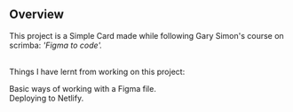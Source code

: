 ## Overview

This project is a Simple Card made while following Gary Simon's course on scrimba: *'Figma to code'.*
<br><br>

Things I have lernt from working on this project: <br>

Basic ways of working with a Figma file. <br>
Deploying to Netlify.
